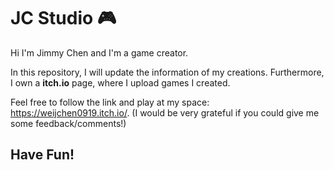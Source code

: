 # JC Studio :video_game:

Hi I'm Jimmy Chen and I'm a game creator. 

In this repository, I will update the information of my creations. Furthermore, I own a **itch.io** page, where I upload games I created.

Feel free to follow the link and play at my space: https://weijchen0919.itch.io/. (I would be very grateful if you could give me some feedback/comments!)

## Have Fun!
